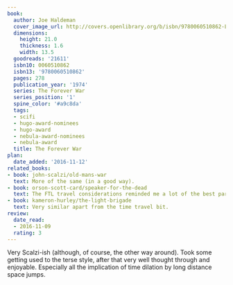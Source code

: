```yaml
---
book:
  author: Joe Haldeman
  cover_image_url: http://covers.openlibrary.org/b/isbn/9780060510862-L.jpg
  dimensions:
    height: 21.0
    thickness: 1.6
    width: 13.5
  goodreads: '21611'
  isbn10: 0060510862
  isbn13: '9780060510862'
  pages: 278
  publication_year: '1974'
  series: The Forever War
  series_position: '1'
  spine_color: '#a9c8da'
  tags:
  - scifi
  - hugo-award-nominees
  - hugo-award
  - nebula-award-nominees
  - nebula-award
  title: The Forever War
plan:
  date_added: '2016-11-12'
related_books:
- book: john-scalzi/old-mans-war
  text: More of the same (in a good way).
- book: orson-scott-card/speaker-for-the-dead
  text: The FTL travel considerations reminded me a lot of the best part of the Enderverse.
- book: kameron-hurley/the-light-brigade
  text: Very similar apart from the time travel bit.
review:
  date_read:
  - 2016-11-09
  rating: 3
---
```


Very Scalzi-ish (although, of course, the other way around). Took some getting used to the terse style, after that very
well thought through and enjoyable. Especially all the implication of time dilation by long distance space jumps.
